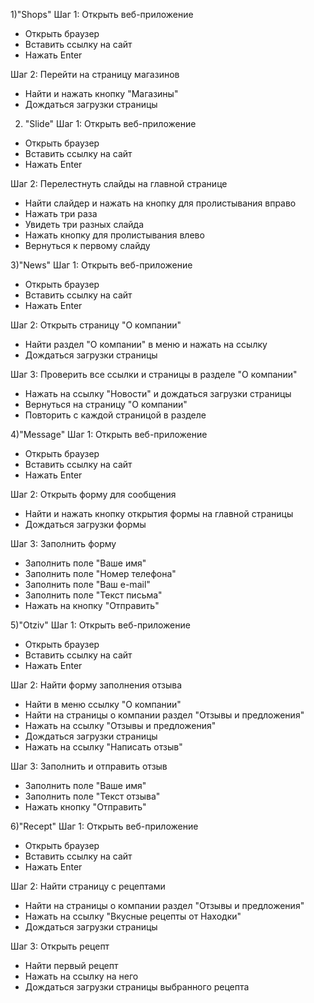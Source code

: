 1)"Shops"
Шаг 1: Открыть веб-приложение
 - Открыть браузер
 - Вставить ссылку на сайт
 - Нажать Enter

Шаг 2: Перейти на страницу магазинов
 - Найти и нажать кнопку "Магазины"
 - Дождаться загрузки страницы

2) "Slide"
Шаг 1: Открыть веб-приложение
 - Открыть браузер
 - Вставить ссылку на сайт
 - Нажать Enter

Шаг 2: Перелестнуть слайды на главной странице
 - Найти слайдер и нажать на кнопку для пролистывания вправо
 - Нажать три раза
 - Увидеть три разных слайда
 - Нажать кнопку для пролистывания влево
 - Вернуться к первому слайду

3)"News"
Шаг 1: Открыть веб-приложение
 - Открыть браузер
 - Вставить ссылку на сайт
 - Нажать Enter

Шаг 2: Открыть страницу "О компании"
 - Найти раздел "О компании" в меню и нажать на ссылку
 - Дождаться загрузки страницы

Шаг 3: Проверить все ссылки и страницы в разделе "О компании"
 - Нажать на ссылку "Новости" и дождаться загрузки страницы
 - Вернуться на страницу "О компании"
 - Повторить с каждой страницой в разделе

4)"Message"
Шаг 1: Открыть веб-приложение
 - Открыть браузер
 - Вставить ссылку на сайт
 - Нажать Enter

Шаг 2: Открыть форму для сообщения
 - Найти и нажать кнопку открытия формы на главной страницы
 - Дождаться загрузки формы

Шаг 3: Заполнить форму
 - Заполнить поле "Ваше имя"
 - Заполнить поле "Номер телефона"
 - Заполнить поле "Ваш e-mail"
 - Заполнить поле "Текст письма"
 - Нажать на кнопку "Отправить"

5)"Otziv"
Шаг 1: Открыть веб-приложение
 - Открыть браузер
 - Вставить ссылку на сайт
 - Нажать Enter

Шаг 2: Найти форму заполнения отзыва
 - Найти в меню ссылку "О компании"
 - Найти на страницы о компании раздел "Отзывы и предложения"
 - Нажать на ссылку "Отзывы и предложения"
 - Дождаться загрузки страницы
 - Нажать на ссылку "Написать отзыв"

Шаг 3: Заполнить и отправить отзыв
 - Заполнить поле "Ваше имя"
 - Заполнить поле "Текст отзыва"
 - Нажать кнопку "Отправить"

6)"Recept"
Шаг 1: Открыть веб-приложение
 - Открыть браузер
 - Вставить ссылку на сайт
 - Нажать Enter

Шаг 2: Найти страницу с рецептами
 - Найти на страницы о компании раздел "Отзывы и предложения"
 - Нажать на ссылку "Вкусные рецепты от Находки"
 - Дождаться загрузки страницы

Шаг 3: Открыть рецепт
 - Найти первый рецепт
 - Нажать на ссылку на него
 - Дождаться загрузки страницы выбранного рецепта
